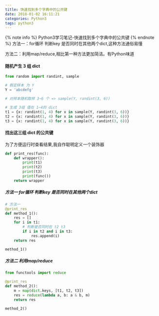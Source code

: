 ```yaml
---
title: 快速找到多个字典中的公共键
date: 2018-01-02 16:11:21
categories: Python3
tags: python3
---
```

{% note info %} 
Python3学习笔记-快速找到多个字典中的公共键
{% endnote %} 
方法一：for循环 判断key 是否同时在其他两个dict,这种方法通俗易懂

方法二：利用map/reduce,相比第一种方法更加简洁。有Python味道
<!-- more -->
#### 随机产生 3 组 dict

```python
from random import randint, sample

# 假定样本 为 Y
Y = 'abcdefg'

# 对样本随机取样 3~6 个 => sample(Y, randint(3, 6))

# 生成 3组 值在 1~4的 dict
t1 = {x: randint(1, 4) for x in sample(Y, randint(3, 6))}
t2 = {x: randint(1, 4) for x in sample(Y, randint(3, 6))}
t3 = {x: randint(1, 4) for x in sample(Y, randint(3, 6))}
```

#### 找出这三组 dict 的公共键
为了方便运行时查看结果,我自作聪明定义一个装饰器
```python
def print_res(func):
    def wrapper():
        print(t1)
        print(t2)
        print(t3)
        print(func())
    return wrapper
```
##### 方法一 for循环 判断key 是否同时在其他两个dict
```python
# 方法一
@print_res
def method_1():
    res = []
    for i in t1:
        # 判断是否同时在 t2 t3
        if i in t2 and i in t3:
            res.append(i)
    return res

method_1()

```
##### 方法二 利用map/reduce
```python
from functools import reduce

@print_res
def method_2():
    m = map(dict.keys, [t1, t2, t3])
    res = reduce(lambda a, b: a & b, m)
    return res

method_2()

```
